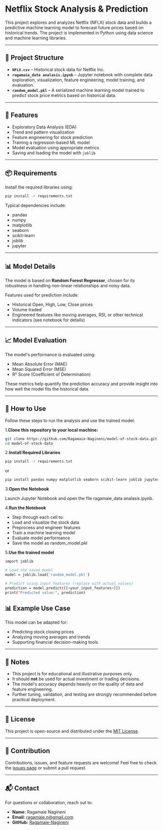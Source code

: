 
# Netflix Stock Analysis & Prediction

This project explores and analyzes Netflix (NFLX) stock data and builds a predictive machine learning model to forecast future prices based on historical trends. The project is implemented in Python using data science and machine learning libraries.

---


## 🧾 Project Structure

- **`NFLX.csv`** – Historical stock data for Netflix Inc.
- **`ragamaie_data analasis.ipynb`** – Jupyter notebook with complete data exploration, visualization, feature engineering, model training, and evaluation.
- **`random_model.pkl`** – A serialized machine learning model trained to predict stock price metrics based on historical data.

---


## 🧠 Features

- Exploratory Data Analysis (EDA)
- Trend and pattern visualization
- Feature engineering for stock prediction
- Training a regression-based ML model
- Model evaluation using appropriate metrics
- Saving and loading the model with `joblib`

---


## 📦 Requirements

Install the required libraries using:

```bash
pip install -r requirements.txt
```
Typical dependencies include:

- pandas  
- numpy  
- matplotlib  
- seaborn  
- scikit-learn  
- joblib  
- jupyter
---


## 📊 Model Details

The model is based on **Random Forest Regressor**, chosen for its robustness in handling non-linear relationships and noisy data.

Features used for prediction include:

- Historical Open, High, Low, Close prices  
- Volume traded  
- Engineered features like moving averages, RSI, or other technical indicators (see notebook for details)  

---


## 📈 Model Evaluation

The model's performance is evaluated using:

- Mean Absolute Error (MAE)  
- Mean Squared Error (MSE)  
- R² Score (Coefficient of Determination)  

These metrics help quantify the prediction accuracy and provide insight into how well the model fits the historical data.

---


## 🚀 How to Use

Follow these steps to run the analysis and use the trained model:

1.**Clone this repository to your local machine:**
   
   ```bash
   git clone https://github.com/Ragamaie-Nagineni/model-of-stock-data.git
   cd model-of-stock-data
   ```
   
2.**Install Required Libraries**
```bash
pip install -r requirements.txt
```

or

```bash
pip install pandas numpy matplotlib seaborn scikit-learn joblib jupyter
 ```

3.**Open the Notebook**

Launch Jupyter Notebook and open the file ragamaie_data analasis.ipynb.

4.**Run the Notebook**

- Step through each cell to:
- Load and visualize the stock data
- Preprocess and engineer features
- Train a machine learning model
- Evaluate model performance
- Save the model as random_model.pkl
  
  
5.**Use the trained model**

```bash
import joblib

# Load the saved model
model = joblib.load('random_model.pkl')

# Predict using input features (replace with actual values)
prediction = model.predict([[<your_input_features>]])
print("Predicted value:", prediction)
```


## 📊 Example Use Case

This model can be adapted for:

- Predicting stock closing prices  
- Analyzing moving averages and trends  
- Supporting financial decision-making tools  

---


## 📌 Notes

- This project is for educational and illustrative purposes only.  
- It should **not** be used for actual investment or trading decisions.  
- The model's accuracy depends heavily on the quality of data and feature engineering.  
- Further tuning, validation, and testing are strongly recommended before practical deployment.

---


## 📁 License

This project is open-source and distributed under the [MIT License](LICENSE).

---


## 🤝 Contribution

Contributions, issues, and feature requests are welcome! Feel free to check the [issues page](https://github.com/Ragamaie-Nagineni/model-of-stock-data/issues) or submit a pull request.

---


## 📬 Contact

For questions or collaboration, reach out to:

- **Name:** Ragamaie Nagineni  
- **Email:** ragamaie.n@gmail.com  
- **GitHub:** [Ragamaie-Nagineni](https://github.com/Ragamaie-Nagineni)
